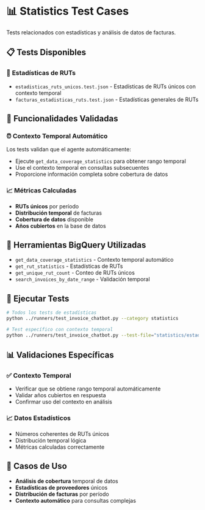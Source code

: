 # 📊 Statistics Test Cases

Tests relacionados con estadísticas y análisis de datos de facturas.

## 📋 Tests Disponibles

### 🎯 **Estadísticas de RUTs**
- `estadisticas_ruts_unicos.test.json` - Estadísticas de RUTs únicos con contexto temporal
- `facturas_estadisticas_ruts.test.json` - Estadísticas generales de RUTs

## 🔧 Funcionalidades Validadas

### ⏰ **Contexto Temporal Automático**
Los tests validan que el agente automáticamente:
- Ejecute `get_data_coverage_statistics` para obtener rango temporal
- Use el contexto temporal en consultas subsecuentes
- Proporcione información completa sobre cobertura de datos

### 📈 **Métricas Calculadas**
- **RUTs únicos** por período
- **Distribución temporal** de facturas
- **Cobertura de datos** disponible
- **Años cubiertos** en la base de datos

## 🎯 Herramientas BigQuery Utilizadas

- `get_data_coverage_statistics` - Contexto temporal automático
- `get_rut_statistics` - Estadísticas de RUTs
- `get_unique_rut_count` - Conteo de RUTs únicos
- `search_invoices_by_date_range` - Validación temporal

## 🚀 Ejecutar Tests

```bash
# Todos los tests de estadísticas
python ../runners/test_invoice_chatbot.py --category statistics

# Test específico con contexto temporal
python ../runners/test_invoice_chatbot.py --test-file="statistics/estadisticas_ruts_unicos.test.json"
```

## 📊 Validaciones Específicas

### ✅ **Contexto Temporal**
- Verificar que se obtiene rango temporal automáticamente
- Validar años cubiertos en respuesta
- Confirmar uso del contexto en análisis

### 📈 **Datos Estadísticos**
- Números coherentes de RUTs únicos
- Distribución temporal lógica
- Métricas calculadas correctamente

## 🎯 Casos de Uso

- **Análisis de cobertura** temporal de datos
- **Estadísticas de proveedores** únicos
- **Distribución de facturas** por período
- **Contexto automático** para consultas complejas